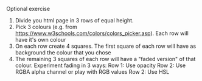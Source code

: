 Optional exercise

1. Divide you html page in 3 rows of equal height.
2. Pick 3 colours (e.g. from https://www.w3schools.com/colors/colors_picker.asp). Each row will have it's own colour
3. On each row create 4 squares. The first square of each row will have as background the colour that you chose
4. The remaining 3 squares of each row will have a "faded version" of that colour. Experiment fading in 3 ways:
   Row 1: Use opacity
   Row 2: Use RGBA alpha channel or play with RGB values
   Row 2: Use HSL
